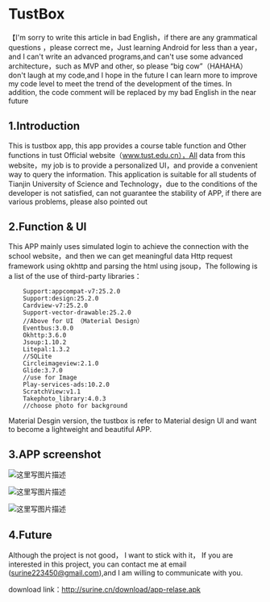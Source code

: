 # TustBox
【I'm sorry to write this article in bad English，if there are any grammatical questions ，please correct me，Just learning Android for less than a year，and I can't write an advanced programs,and can't use some advanced architecture，such as MVP and other, so please “big cow”（HAHAHA） don't laugh at my code,and I hope in the future I can learn more to improve my code level to meet the trend of the development of the times.
In addition, the code comment will be replaced by my bad English in the near future




**1.Introduction**
---------------------


   This is tustbox app, this app provides a course table function and Other functions in tust Official website（www.tust.edu.cn），All data from this website，my job is to provide a personalized UI，and provide a convenient way to query the information.  This application is suitable for all students of Tianjin University of Science and Technology，due to the conditions of the developer is not satisfied, can not guarantee the stability of APP, if there are various problems, please also pointed out

**2.Function & UI**
---------------------

This APP mainly uses simulated login to achieve the connection with the school website，and then we can  get meaningful data
 Http request framework using okhttp and parsing the html using jsoup，The following is a list of the use of third-party libraries：

```
    Support:appcompat-v7:25.2.0 
    Support:design:25.2.0 
    Cardview-v7:25.2.0 
    Support-vector-drawable:25.2.0 
    //Above for UI （Material Design）
    Eventbus:3.0.0 
    Okhttp:3.6.0 
    Jsoup:1.10.2 
    Litepal:1.3.2 
    //SQLite
    Circleimageview:2.1.0 
    Glide:3.7.0 
    //use for Image
    Play-services-ads:10.2.0 
    ScratchView:v1.1 
    Takephoto_library:4.0.3 
    //choose photo for background
```
Material Desgin version, the tustbox is refer to Material design UI and want to become a lightweight and beautiful APP.

**3.APP screenshot**
---------------------
![这里写图片描述](http://img.blog.csdn.net/20170429223957077?watermark/2/text/aHR0cDovL2Jsb2cuY3Nkbi5uZXQvU3VfbGluZw==/font/5a6L5L2T/fontsize/400/fill/I0JBQkFCMA==/dissolve/70/gravity/SouthEast)

![这里写图片描述](http://img.blog.csdn.net/20170429224033515?watermark/2/text/aHR0cDovL2Jsb2cuY3Nkbi5uZXQvU3VfbGluZw==/font/5a6L5L2T/fontsize/400/fill/I0JBQkFCMA==/dissolve/70/gravity/SouthEast)


![这里写图片描述](http://img.blog.csdn.net/20170429224052674?watermark/2/text/aHR0cDovL2Jsb2cuY3Nkbi5uZXQvU3VfbGluZw==/font/5a6L5L2T/fontsize/400/fill/I0JBQkFCMA==/dissolve/70/gravity/SouthEast)

**4.Future**
---------------------
Although the project is not good， I want to stick with it，
If you are interested in this project, you can contact me at email (surine223450@gmail.com),and I am willing to
communicate with you.


download link：http://surine.cn/download/app-relase.apk
